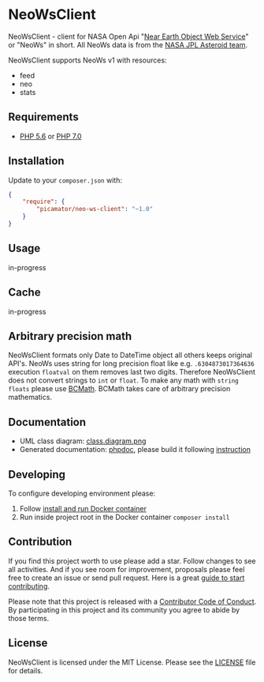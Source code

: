 NeoWsClient
===========

NeoWsClient - client for NASA Open Api "[Near Earth Object Web Service](https://api.nasa.gov/neo/?api_key=DEMO_KEY)" or "NeoWs" in short.
All NeoWs data is from the [NASA JPL Asteroid team](http://neo.jpl.nasa.gov/).

NeoWsClient supports NeoWs v1 with resources:

* feed
* neo
* stats

Requirements
------------
* [PHP 5.6](http://php.net/manual/en/migration56.new-features.php) or [PHP 7.0](http://php.net/manual/en/migration70.new-features.php)

Installation
------------
Update to your `composer.json` with:

```json
{
    "require": {
        "picamator/neo-ws-client": "~1.0"
    }
}
```

Usage
-----
in-progress


Cache
-----
in-progress

Arbitrary precision math
------------------------
NeoWsClient formats only Date to DateTime object all others keeps original API's.
NeoWs uses string for long precision float like e.g. `.6304873017364636` execution `floatval` on them removes last two digits.
Therefore NeoWsClient does not convert strings to `int` or `float`. To make any math with `string floats` please use [BCMath](http://php.net/manual/en/book.bc.php).
BCMath takes care of arbitrary precision mathematics. 

Documentation
-------------
* UML class diagram: [class.diagram.png](doc/uml/class.diagram.png)
* Generated documentation: [phpdoc](doc/phpdoc), please build it following [instruction](dev/phpdoc)

Developing
----------
To configure developing environment please:

1. Follow [install and run Docker container](dev/docker/README.md)
2. Run inside project root in the Docker container `composer install` 

Contribution
------------
If you find this project worth to use please add a star. Follow changes to see all activities.
And if you see room for improvement, proposals please feel free to create an issue or send pull request.
Here is a great [guide to start contributing](https://guides.github.com/activities/contributing-to-open-source/).

Please note that this project is released with a [Contributor Code of Conduct](http://contributor-covenant.org/version/1/4/).
By participating in this project and its community you agree to abide by those terms.

License
-------
NeoWsClient is licensed under the MIT License. Please see the [LICENSE](LICENSE.txt) file for details.
